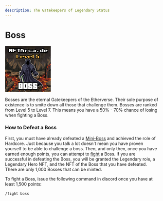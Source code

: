 ```yaml
---
description: The Gatekeepers of Legendary Status
---
```


# Boss

![Level 5 Boss](../../.gitbook/assets/273.png)

Bosses are the eternal Gatekeepers of the Etherverse. Their sole purpose of existence is to smite down all those that challenge them. Bosses are ranked from Level 5 to Level 7. This means you have a 50% - 70% chance of losing when fighting a Boss.

### How to Defeat a Boss

First, you must have already defeated a [Mini-Boss](mini-boss.md) and achieved the role of Hardcore. Just because you talk a lot doesn't mean you have proven yourself to be able to challenge a boss. Then, and only then, once you have earned enough points, you can attempt to [fight](../../gameplay/fighting.md) a Boss. If you are successful in defeating the Boss, you will be granted the Legendary role, a Legendary Hero NFT, and the NFT of the Boss that you have defeated. There are only 1,000 Bosses that can be minted.&#x20;

To fight a Boss, issue the following command in discord once you have at least 1,500 points:

```
/fight boss
```


